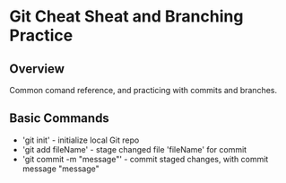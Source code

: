 # Git Cheat Sheat and Branching Practice

## Overview
Common comand reference, and practicing with commits and branches.

## Basic Commands
* 'git init' - initialize local Git repo
* 'git add fileName' - stage changed file 'fileName' for commit
* 'git commit -m "message"' - commit staged changes, with commit message "message"

